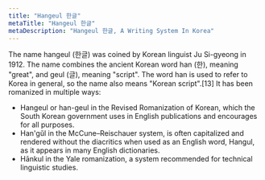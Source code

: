 ```yaml
---
title: "Hangeul 한글"
metaTitle: "Hangeul 한글"
metaDescription: "Hangeul 한글, A Writing System In Korea"
---
```


The name hangeul (한글) was coined by Korean linguist Ju Si-gyeong in 1912. The name combines the ancient Korean word han (한), meaning "great", and geul (글), meaning "script". The word han is used to refer to Korea in general, so the name also means "Korean script".[13] It has been romanized in multiple ways:

- Hangeul or han-geul in the Revised Romanization of Korean, which the South Korean government uses in English publications and encourages for all purposes.
- Han'gŭl in the McCune–Reischauer system, is often capitalized and rendered without the diacritics when used as an English word, Hangul, as it appears in many English dictionaries.
- Hānkul in the Yale romanization, a system recommended for technical linguistic studies.
